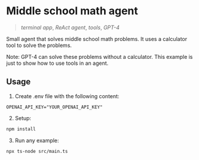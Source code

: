 # Middle school math agent

> _terminal app_, _ReAct agent_, _tools_, _GPT-4_

Small agent that solves middle school math problems. It uses a calculator tool to solve the problems.

Note: GPT-4 can solve these problems without a calculator. This example is just to show how to use tools in an agent.

## Usage

1. Create .env file with the following content:

```
OPENAI_API_KEY="YOUR_OPENAI_API_KEY"
```

2. Setup:

```sh
npm install
```

3. Run any example:

```sh
npx ts-node src/main.ts
```
